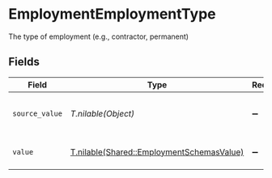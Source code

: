 # EmploymentEmploymentType

The type of employment (e.g., contractor, permanent)


## Fields

| Field                                                                                      | Type                                                                                       | Required                                                                                   | Description                                                                                | Example                                                                                    |
| ------------------------------------------------------------------------------------------ | ------------------------------------------------------------------------------------------ | ------------------------------------------------------------------------------------------ | ------------------------------------------------------------------------------------------ | ------------------------------------------------------------------------------------------ |
| `source_value`                                                                             | *T.nilable(Object)*                                                                        | :heavy_minus_sign:                                                                         | The source value of the employment type.                                                   | Permanent                                                                                  |
| `value`                                                                                    | [T.nilable(Shared::EmploymentSchemasValue)](../../models/shared/employmentschemasvalue.md) | :heavy_minus_sign:                                                                         | The type of the employment.                                                                | permanent                                                                                  |